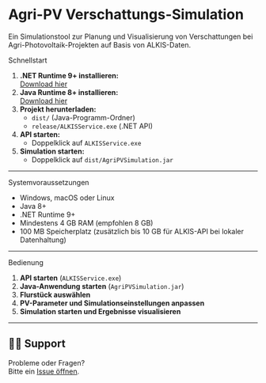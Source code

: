 # Agri-PV Verschattungs-Simulation

Ein Simulationstool zur Planung und Visualisierung von Verschattungen bei Agri-Photovoltaik-Projekten auf Basis von ALKIS-Daten.

Schnellstart

1. **.NET Runtime 9+ installieren:**  
   [Download hier](https://dotnet.microsoft.com/en-us/download/dotnet/9.0)
2. **Java Runtime 8+ installieren:**  
   [Download hier](https://download.oracle.com/java/24/latest/jdk-24_windows-x64_bin.exe)
3. **Projekt herunterladen:**  
   - `dist/` (Java-Programm-Ordner)
   - `release/ALKISService.exe` (.NET API)
4. **API starten:**  
   - Doppelklick auf `ALKISService.exe`
5. **Simulation starten:**  
   - Doppelklick auf `dist/AgriPVSimulation.jar`

---

Systemvoraussetzungen

- Windows, macOS oder Linux
- Java 8+
- .NET Runtime 9+
- Mindestens 4 GB RAM (empfohlen 8 GB)
- 100 MB Speicherplatz (zusätzlich bis 10 GB für ALKIS-API bei lokaler Datenhaltung)

---

Bedienung

1. **API starten** (`ALKISService.exe`)
2. **Java-Anwendung starten** (`AgriPVSimulation.jar`)
3. **Flurstück auswählen**
4. **PV-Parameter und Simulationseinstellungen anpassen**
5. **Simulation starten und Ergebnisse visualisieren**

---

## 🧑‍💻 Support

Probleme oder Fragen?  
Bitte ein [Issue öffnen](https://github.com/kugelblitz1337/Verschattung_Agri-PV/issues).
